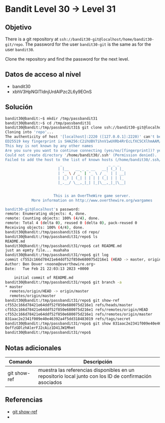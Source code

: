 # Bandit Level 30 → Level 31


## Objetivo
There is a git repository at `ssh://bandit30-git@localhost/home/bandit30-git/repo`. The password for the user `bandit30-git` is the same as for the user `bandit30`.

Clone the repository and find the password for the next level.

## Datos de acceso al nivel 
- bandit30
- xbhV3HpNGlTIdnjUrdAlPzc2L6y9EOnS

## Solución
``` bash
bandit30@bandit:~$ mkdir /tmp/passbandit31
bandit30@bandit:~$ cd /tmp/passbandit31
bandit30@bandit:/tmp/passbandit31$ git clone ssh://bandit30-git@localhost:2220/home/bandit30-git/repo
Cloning into 'repo'...
The authenticity of host '[localhost]:2220 ([127.0.0.1]:2220)' can't be established.
ED25519 key fingerprint is SHA256:C2ihUBV7ihnV1wUXRb4RrEcLfXC5CXlhmAAM/urerLY.
This key is not known by any other names
Are you sure you want to continue connecting (yes/no/[fingerprint])? yes
Could not create directory '/home/bandit30/.ssh' (Permission denied).
Failed to add the host to the list of known hosts (/home/bandit30/.ssh/known_hosts).
                         _                     _ _ _
                        | |__   __ _ _ __   __| (_) |_
                        | '_ \ / _` | '_ \ / _` | | __|
                        | |_) | (_| | | | | (_| | | |_
                        |_.__/ \__,_|_| |_|\__,_|_|\__|


                      This is an OverTheWire game server.
            More information on http://www.overthewire.org/wargames

bandit30-git@localhost's password:
remote: Enumerating objects: 4, done.
remote: Counting objects: 100% (4/4), done.
remote: Total 4 (delta 0), reused 0 (delta 0), pack-reused 0
Receiving objects: 100% (4/4), done.
bandit30@bandit:/tmp/passbandit31$ cd repo/
bandit30@bandit:/tmp/passbandit31/repo$ ls
README.md
bandit30@bandit:/tmp/passbandit31/repo$ cat README.md
just an epmty file... muahaha
bandit30@bandit:/tmp/passbandit31/repo$ git log
commit cf552c166d78421e64ddf52f850e680075d216e1 (HEAD -> master, origin/master, origin/HEAD)
Author: Ben Dover <noone@overthewire.org>
Date:   Tue Feb 21 22:03:13 2023 +0000

    initial commit of README.md
bandit30@bandit:/tmp/passbandit31/repo$ git branch -a
* master
  remotes/origin/HEAD -> origin/master
  remotes/origin/master
bandit30@bandit:/tmp/passbandit31/repo$ git show-ref
cf552c166d78421e64ddf52f850e680075d216e1 refs/heads/master
cf552c166d78421e64ddf52f850e680075d216e1 refs/remotes/origin/HEAD
cf552c166d78421e64ddf52f850e680075d216e1 refs/remotes/origin/master
831aac2e2341f009e40e46392a4f5dd318483019 refs/tags/secret
bandit30@bandit:/tmp/passbandit31/repo$ git show 831aac2e2341f009e40e46392a4f5dd318483019
OoffzGDlzhAlerFJ2cAiz1D41JW1Mhmt
bandit30@bandit:/tmp/passbandit31/repo$
```


## Notas adicionales
| Comando | Descripción |
|------ | -------------- |
| git show-ref | muestra las referencias disponibles en un repositorio local junto con los ID de confirmación asociados |


## Referencias
- [git show-ref](https://git-scm.com/docs/git-show-ref)
- 
